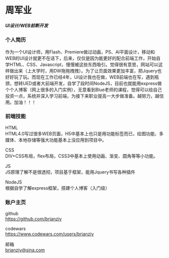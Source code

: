 # 周军业
##### UI设计/WEB前断开发
### 个人简历
作为一个UI设计师，用Flash、Premiere做过动画，PS、AI平面设计，移动和WEB的UI设计就更不在话下，后来，仅仅是因为能更好的配合前端工作，开始自学HTML、CSS、Javascript，慢慢被这些东西吸引。觉得很有意思，网站可以这样做出来（上大学时，用DW拖拖拽拽）。为了让页面效果更加丰富，把Jquery也好好玩了玩。而现在工作已经4年，UI设计我也在做，WEB前端也在写，遇到瓶颈，想转UED或者大前端开发，自学了段时间NodeJS，目前也就能用express做个个人博客（网上很多的入门实例），无意看到Blue老师的课程，觉得可以给自己投资一点，系统并深入学习前端，为接下来职业提高一大步做准备。越努力，越信用。加油！！！
###  前端技能
HTML  
HTML4.0写过很多WEB页面，H5中基本上也只是用功能标签而已，绘图功能、多媒体、本地存储等强大功能基本上没应用到项目中。

CSS  
DIV+CSS布局，flex布局，CSS3中基本上使用动画、渐变、圆角等等小功能。

JS  
JS原理了解不是很透彻，项目基于框架，能用Jquery书写各种插件

NodeJS  
根据自学了解express框架，搭建个人博客（入门级）

###  账户主页
github  
https://github.com/brianzjy

codewars  
https://www.codewars.com/users/brianzjy

邮箱  
brianzjy@sina.com
